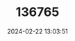 ---
title: "136765"
category: "Nyctalus furvus"
draft: false
date: 2024-02-22 13:03:51
languages:
  Japanese: ["Koyama Koumori"]
  English: ["Japanese Noctule"]
---